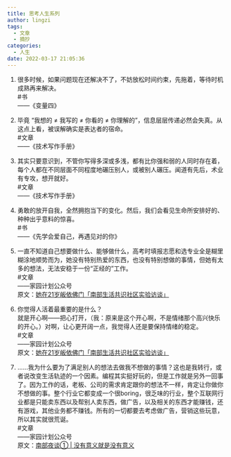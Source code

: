 ```yaml
---
title: 思考人生系列
author: lingzi
tags:
  - 文章
  - 摘抄
categories:
  - 人生
date: 2022-03-17 21:05:36
---
```


1. 很多时候，如果问题现在还解决不了，不妨放松时间约束，先拖着，等待时机成熟再来解决。  
  #书  
  ——《变量四》

2. 毕竟 “我想的 ≠ 我写的 ≠ 你看的 ≠ 你理解的”，信息层层传递必然会失真。从这点上看，被误解确实是表达者的宿命。   
  #文章    
  ——《技术写作手册》

3. 其实只要意识到，不管你写得多深或多浅，都有比你强和弱的人同时存在着，每个人都在不同层面不同程度地碾压别人，或被别人碾压。闻道有先后，术业有专攻，想开就好。   
  #文章    
  ——《技术写作手册》

4. 勇敢的放开自我，全然拥抱当下的变化。然后，我们会看见生命所安排好的、种种出乎意料的惊喜。   
  #书  
  ——《先学会爱自己，再遇见对的你》

5. 一直不知道自己想要做什么、能够做什么，高考时填报志愿和选专业全是糊里糊涂地顺势而为，她没有特别热爱的东西，也没有特别想做的事情，但她有太多的想法，无法安稳于一份“正经的”工作。   
  #文章  
  ——家园计划公众号   
  原文：[她在21岁皈依佛门「南部生活共识社区实验访谈」](https://mp.weixin.qq.com/s/lHe9sDnZpH4Wj0at2qGObA)  

6. 你觉得人活着最重要的是什么？  
  就是开心啊——把心打开，（我：原来是这个开心啊，不是情绪那个高兴快乐的开心。）对啊，让心更开阔一点，我觉得人还是要保持情绪的稳定。  
  #文章  
  ——家园计划公众号  
  原文：[她在21岁皈依佛门「南部生活共识社区实验访谈」](https://mp.weixin.qq.com/s/lHe9sDnZpH4Wj0at2qGObA)  

7. ……我为什么要为了满足别人的想法去做我不想做的事情？这也是我转行，或者说改变生活轨迹的一个因素。编程其实挺好玩的，但是工作就是另外一回事了。因为工作的话，老板、公司的需求肯定跟你的想法不一样，肯定让你做你不想做的事。整个行业它都变成一个很boring，很乏味的行业，整个互联网行业都是只能卖东西以及帮别人卖东西，做广告，以及相关的东西才能赚钱，还有游戏，其他业务都不赚钱。所有的一切都要去考虑做广告，营销这些玩意，所以其实就很荒诞。  
  #文章  
  ——家园计划公众号  
  原文：[南部夜谈① | 没有意义就是没有意义](https://mp.weixin.qq.com/s/gVcdDYzaFWDpE1vYJv2GIQ)  



